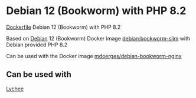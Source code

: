 # Debian 12 (Bookworm) with PHP 8.2
[Dockerfile](https://github.com/mdoerges/debian-bookworm-php82/blob/master/Dockerfile) Debian 12 (Bookworm) with PHP 8.2

Based on [Debian](https://hub.docker.com/_/debian) 12 (Bookworm) Docker image [debian:bookworm-slim](https://github.com/debuerreotype/docker-debian-artifacts/blob/de5fb2efd50a009baa2aaccd2b7874ec728bd7a9/bookworm/slim/Dockerfile) with Debian provided PHP 8.2

Can be used with the Docker image [mdoerges/debian-bookworm-nginx](https://hub.docker.com/r/mdoerges/debian-bookworm-nginx)

## Can be used with
[Lychee](https://github.com/LycheeOrg/Lychee/)
